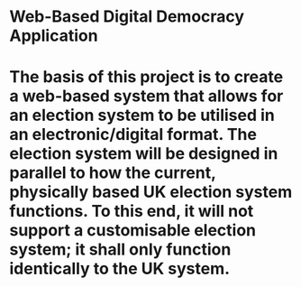 # Web-Based Digital Democracy Application

# The basis of this project is to create a web-based system that allows for an election system to be utilised in an electronic/digital format. The election system will be designed in parallel to how the current, physically based UK election system functions. To this end, it will not support a customisable election system; it shall only function identically to the UK system.
